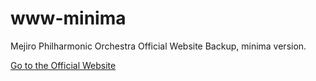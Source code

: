 # www-minima

Mejiro Philharmonic Orchestra Official Website Backup, minima version.

[Go to the Official Website](https://www.mejirophil-orch.com/)
